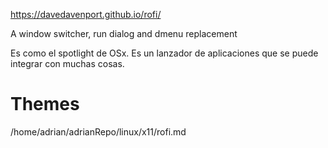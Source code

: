 https://davedavenport.github.io/rofi/

A window switcher, run dialog and dmenu replacement

Es como el spotlight de OSx.
Es un lanzador de aplicaciones que se puede integrar con muchas cosas.


# Themes
 /home/adrian/adrianRepo/linux/x11/rofi.md
